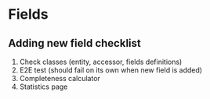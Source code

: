 # Fields

## Adding new field checklist

1. Check classes (entity, accessor, fields definitions)
1. E2E test (should fail on its own when new field is added)
1. Completeness calculator
1. Statistics page
